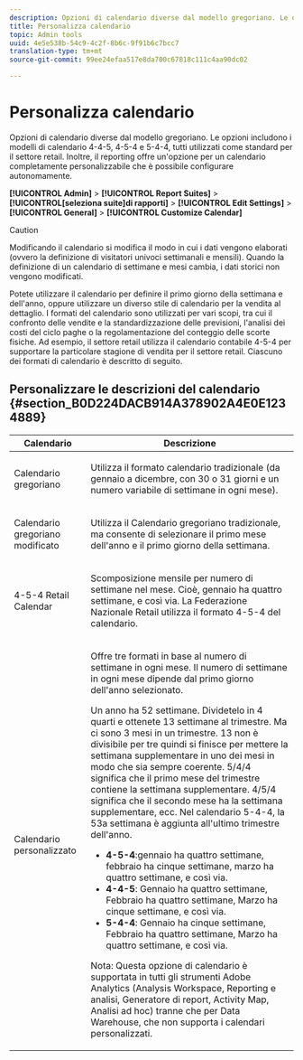 ```yaml
---
description: Opzioni di calendario diverse dal modello gregoriano. Le opzioni includono i modelli di calendario 4-4-5, 4-5-4 e 5-4-4, tutti utilizzati come standard per il settore retail. Inoltre, il reporting offre un'opzione per un calendario completamente personalizzabile che è possibile configurare autonomamente.
title: Personalizza calendario
topic: Admin tools
uuid: 4e5e538b-54c9-4c2f-8b6c-9f91b6c7bcc7
translation-type: tm+mt
source-git-commit: 99ee24efaa517e8da700c67818c111c4aa90dc02

---
```



# Personalizza calendario

Opzioni di calendario diverse dal modello gregoriano. Le opzioni includono i modelli di calendario 4-4-5, 4-5-4 e 5-4-4, tutti utilizzati come standard per il settore retail. Inoltre, il reporting offre un'opzione per un calendario completamente personalizzabile che è possibile configurare autonomamente.

**[!UICONTROL Admin]** &gt; **[!UICONTROL Report Suites]** &gt; **[!UICONTROL[seleziona suite]di rapporti]** &gt; **[!UICONTROL Edit Settings]** &gt; **[!UICONTROL General]** &gt; **[!UICONTROL Customize Calendar]**

>[!CAUTION]
>
>Modificando il calendario si modifica il modo in cui i dati vengono elaborati (ovvero la definizione di visitatori univoci settimanali e mensili). Quando la definizione di un calendario di settimane e mesi cambia, i dati storici non vengono modificati.

Potete utilizzare il calendario per definire il primo giorno della settimana e dell'anno, oppure utilizzare un diverso stile di calendario per la vendita al dettaglio. I formati del calendario sono utilizzati per vari scopi, tra cui il confronto delle vendite e la standardizzazione delle previsioni, l'analisi dei costi del ciclo paghe o la regolamentazione del conteggio delle scorte fisiche. Ad esempio, il settore retail utilizza il calendario contabile 4-5-4 per supportare la particolare stagione di vendita per il settore retail. Ciascuno dei formati di calendario è descritto di seguito.

## Personalizzare le descrizioni del calendario {#section_B0D224DACB914A378902A4E0E1234889}

<table id="table_E609632569EB499184E56618C2CEF742"> 
 <thead> 
  <tr> 
   <th colname="col1" class="entry"> Calendario       </th> 
   <th colname="col2" class="entry"> Descrizione </th> 
  </tr> 
 </thead>
 <tbody> 
  <tr> 
   <td colname="col1"> <p>Calendario gregoriano </p> </td> 
   <td colname="col2"> <p> Utilizza il formato calendario tradizionale (da gennaio a dicembre, con 30 o 31 giorni e un numero variabile di settimane in ogni mese). </p> </td> 
  </tr> 
  <tr> 
   <td colname="col1"> <p>Calendario gregoriano modificato </p> </td> 
   <td colname="col2"> <p> Utilizza il Calendario gregoriano tradizionale, ma consente di selezionare il primo mese dell'anno e il primo giorno della settimana. </p> </td> 
  </tr> 
  <tr> 
   <td colname="col1"> <p>4-5-4 Retail Calendar </p> </td> 
   <td colname="col2"> <p> Scomposizione mensile per numero di settimane nel mese. Cioè, gennaio ha quattro settimane, e così via. La Federazione Nazionale Retail utilizza il formato 4-5-4 del calendario. </p> </td> 
  </tr> 
  <tr> 
   <td colname="col1"> <p>Calendario personalizzato </p> </td> 
   <td colname="col2"> <p> Offre tre formati in base al numero di settimane in ogni mese. Il numero di settimane in ogni mese dipende dal primo giorno dell'anno selezionato. </p> <p>Un anno ha 52 settimane. Dividetelo in 4 quarti e ottenete 13 settimane al trimestre. Ma ci sono 3 mesi in un trimestre. 13 non è divisibile per tre quindi si finisce per mettere la settimana supplementare in uno dei mesi in modo che sia sempre coerente. 5/4/4 significa che il primo mese del trimestre contiene la settimana supplementare. 4/5/4 significa che il secondo mese ha la settimana supplementare, ecc. Nel calendario 5-4-4, la 53a settimana è aggiunta all'ultimo trimestre dell'anno. </p> 
    <ul id="ul_1579FD106A47419486B03E248A5E6ED5"> 
     <li id="li_E9B9E8F03E324DBDA9139C2D0D599092"><b>4-5-4</b>:gennaio ha quattro settimane, febbraio ha cinque settimane, marzo ha quattro settimane, e così via. </li> 
     <li id="li_D0675DBDEC4641D2A8645B5CDFC565AB"><b>4-4-5</b>: Gennaio ha quattro settimane, Febbraio ha quattro settimane, Marzo ha cinque settimane, e così via. </li> 
     <li id="li_6743BBB9AC9A4CFEAA0CBCE51052BC29"><b>5-4-4</b>: Gennaio ha cinque settimane, Febbraio ha quattro settimane, Marzo ha quattro settimane, e così via. </li> 
    </ul> <p>Nota:  Questa opzione di calendario è supportata in tutti gli strumenti Adobe Analytics (Analysis Workspace, Reporting e analisi, Generatore di report, Activity Map, Analisi ad hoc) tranne che per Data Warehouse, che non supporta i calendari personalizzati. </p> </td> 
  </tr> 
 </tbody> 
</table>

